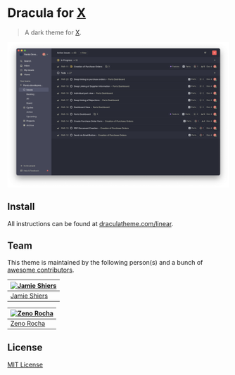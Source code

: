 # Dracula for [X](http://link-to-x.com)

> A dark theme for [X](http://link-to-x.com).

![Screenshot](./screenshot.png)

## Install

All instructions can be found at [draculatheme.com/linear](https://draculatheme.com/linear).

## Team

This theme is maintained by the following person(s) and a bunch of [awesome contributors](https://github.com/jamieshiers/Dracula-for-Linear/graphs/contributors).

[![Jamie Shiers](https://github.com/jamieshiers.png?size=100)](https://github.com/jamieshiers) |
--- |
[Jamie Shiers](https://github.com/jamieshiers) | 

[![Zeno Rocha](https://github.com/zenorocha.png?size=100)](https://github.com/zenorocha) |
--- |
[Zeno Rocha](https://github.com/zenorocha) |


## License

[MIT License](./LICENSE)
